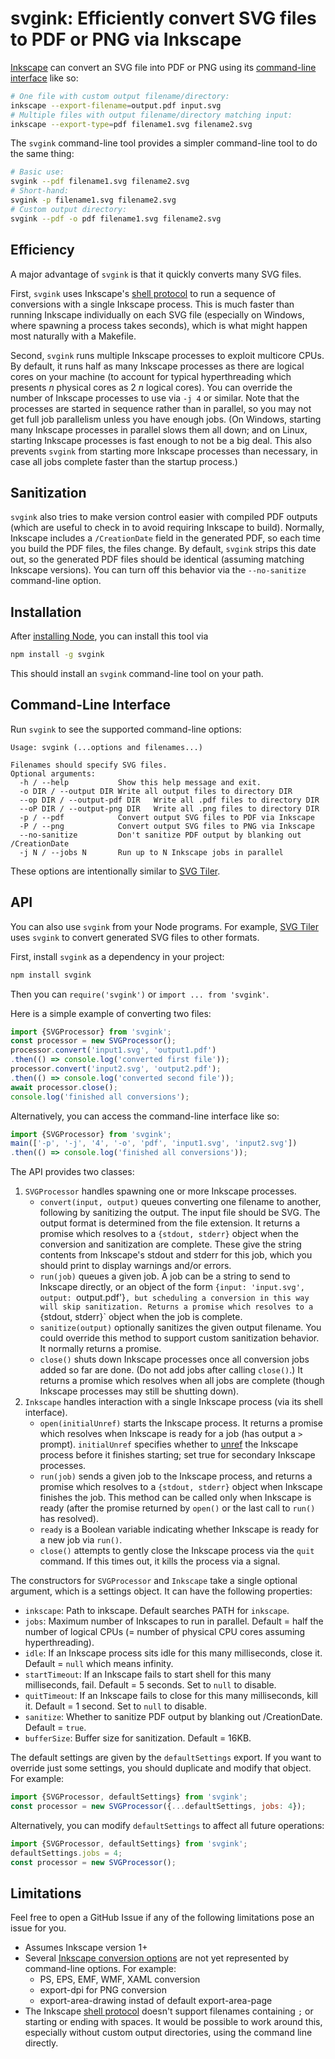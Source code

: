 # svgink: Efficiently convert SVG files to PDF or PNG via Inkscape

[Inkscape](https://inkscape.org/)
can convert an SVG file into PDF or PNG using its
[command-line interface](https://wiki.inkscape.org/wiki/Using_the_Command_Line#Export_files)
like so:

```bash
# One file with custom output filename/directory:
inkscape --export-filename=output.pdf input.svg
# Multiple files with output filename/directory matching input:
inkscape --export-type=pdf filename1.svg filename2.svg
```

The `svgink` command-line tool provides a simpler command-line tool to
do the same thing:

```bash
# Basic use:
svgink --pdf filename1.svg filename2.svg
# Short-hand:
svgink -p filename1.svg filename2.svg
# Custom output directory:
svgink --pdf -o pdf filename1.svg filename2.svg
```

## Efficiency

A major advantage of `svgink` is that it quickly converts many SVG files.

First, `svgink` uses Inkscape's
[shell protocol](https://wiki.inkscape.org/wiki/Using_the_Command_Line#Shell_mode)
to run a sequence of conversions with a single Inkscape process.
This is much faster than running Inkscape individually on each SVG file
(especially on Windows, where spawning a process takes seconds),
which is what might happen most naturally with a Makefile.

Second, `svgink` runs multiple Inkscape processes to exploit multicore CPUs.
By default, it runs half as many Inkscape processes as there are logical cores
on your machine (to account for typical hyperthreading which presents *n*
physical cores as 2&nbsp;*n* logical cores).
You can override the number of Inkscape processes to use via `-j 4` or similar.
Note that the processes are started in sequence rather than in parallel,
so you may not get full job parallelism unless you have enough jobs.
(On Windows, starting many Inkscape processes in parallel slows them all down;
and on Linux, starting Inkscape processes is fast enough to not be a big deal.
This also prevents `svgink` from starting more Inkscape processes than
necessary, in case all jobs complete faster than the startup process.)

## Sanitization

`svgink` also tries to make version control easier with compiled PDF outputs
(which are useful to check in to avoid requiring Inkscape to build).
Normally, Inkscape includes a `/CreationDate` field in the generated PDF,
so each time you build the PDF files, the files change.
By default, `svgink` strips this date out, so the generated PDF files
should be identical (assuming matching Inkscape versions).
You can turn off this behavior via the `--no-sanitize` command-line option.

## Installation

After [installing Node](https://nodejs.org/en/download/),
you can install this tool via

```bash
npm install -g svgink
```

This should install an `svgink` command-line tool on your path.

## Command-Line Interface

Run `svgink` to see the supported command-line options:

```
Usage: svgink (...options and filenames...)

Filenames should specify SVG files.
Optional arguments:
  -h / --help           Show this help message and exit.
  -o DIR / --output DIR Write all output files to directory DIR
  --op DIR / --output-pdf DIR   Write all .pdf files to directory DIR
  --oP DIR / --output-png DIR   Write all .png files to directory DIR
  -p / --pdf            Convert output SVG files to PDF via Inkscape
  -P / --png            Convert output SVG files to PNG via Inkscape
  --no-sanitize         Don't sanitize PDF output by blanking out /CreationDate
  -j N / --jobs N       Run up to N Inkscape jobs in parallel
```

These options are intentionally similar to
[SVG Tiler](https://github.com/edemaine/svgtiler).

## API

You can also use `svgink` from your Node programs.  For example,
[SVG Tiler](https://github.com/edemaine/svgtiler) uses `svgink` to convert
generated SVG files to other formats.

First, install `svgink` as a dependency in your project:

```bash
npm install svgink
```

Then you can `require('svgink')` or `import ... from 'svgink'`.

Here is a simple example of converting two files:

```js
import {SVGProcessor} from 'svgink';
const processor = new SVGProcessor();
processor.convert('input1.svg', 'output1.pdf')
.then(() => console.log('converted first file'));
processor.convert('input2.svg', 'output2.pdf');
.then(() => console.log('converted second file'));
await processor.close();
console.log('finished all conversions');
```

Alternatively, you can access the command-line interface like so:

```js
import {SVGProcessor} from 'svgink';
main(['-p', '-j', '4', '-o', 'pdf', 'input1.svg', 'input2.svg'])
.then(() => console.log('finished all conversions'));
```

The API provides two classes:

1. `SVGProcessor` handles spawning one or more Inkscape processes.
   * `convert(input, output)` queues converting one filename to another,
     following by sanitizing the output.  The input file should be SVG.
     The output format is determined from the file extension.
     It returns a promise which resolves to a `{stdout, stderr}` object
     when the conversion and sanitization are complete.
     These give the string contents from Inkscape's stdout and stderr
     for this job, which you should print to display warnings and/or errors.
   * `run(job)` queues a given job.  A job can be a string to send to
     Inkscape directly, or an object of the form
     `{input: 'input.svg', output: `output.pdf'}`,
     but scheduling a conversion in this way will skip sanitization.
     Returns a promise which resolves to a `{stdout, stderr}` object
     when the job is complete.
   * `sanitize(output)` optionally sanitizes the given output filename.
     You could override this method to support custom sanitization behavior.
     It normally returns a promise.
   * `close()` shuts down Inkscape processes once all conversion jobs
     added so far are done.  (Do not add jobs after calling `close()`.)
     It returns a promise which resolves when all jobs are complete
     (though Inkscape processes may still be shutting down).
2. `Inkscape` handles interaction with a single Inkscape process
   (via its shell interface).
   * `open(initialUnref)` starts the Inkscape process.
     It returns a promise which resolves when Inkscape is ready for a job
     (has output a `> ` prompt).
     `initialUnref` specifies whether to
     [unref](https://nodejs.org/api/child_process.html#subprocessunref)
     the Inkscape process before it finishes starting;
     set true for secondary Inkscape processes.
   * `run(job)` sends a given job to the Inkscape process,
     and returns a promise which resolves to a `{stdout, stderr}` object
     when Inkscape finishes the job.
     This method can be called only when Inkscape is ready
     (after the promise returned by `open()` or the last call to `run()`
     has resolved).
   * `ready` is a Boolean variable indicating whether Inkscape is ready
     for a new job via `run()`.
   * `close()` attempts to gently close the Inkscape process
     via the `quit` command.  If this times out,
     it kills the process via a signal.

The constructors for `SVGProcessor` and `Inkscape` take a single optional
argument, which is a settings object.  It can have the following properties:

* `inkscape`: Path to inkscape.  Default searches PATH for `inkscape`.
* `jobs`: Maximum number of Inkscapes to run in parallel.
  Default = half the number of logical CPUs
  (= number of physical CPU cores assuming hyperthreading).
* `idle`: If an Inkscape process sits idle for this many milliseconds,
  close it.  Default = `null` which means infinity.
* `startTimeout`: If an Inkscape fails to start shell for this many
  milliseconds, fail.  Default = 5 seconds.  Set to `null` to disable.
* `quitTimeout`: If an Inkscape fails to close for this many milliseconds,
  kill it.  Default = 1 second.  Set to `null` to disable.
* `sanitize`: Whether to sanitize PDF output by blanking out /CreationDate.
  Default = `true`.
* `bufferSize`: Buffer size for sanitization.  Default = 16KB.

The default settings are given by the `defaultSettings` export.
If you want to override just some settings,
you should duplicate and modify that object.  For example:

```js
import {SVGProcessor, defaultSettings} from 'svgink';
const processor = new SVGProcessor({...defaultSettings, jobs: 4});
```

Alternatively, you can modify `defaultSettings` to affect all future operations:

```js
import {SVGProcessor, defaultSettings} from 'svgink';
defaultSettings.jobs = 4;
const processor = new SVGProcessor();
```

## Limitations

Feel free to open a GitHub Issue if any of the following limitations
pose an issue for you.

* Assumes Inkscape version 1+
* Several
  [Inkscape conversion options](https://wiki.inkscape.org/wiki/Using_the_Command_Line#Export_files)
  are not yet represented by command-line options.
  For example:
  * PS, EPS, EMF, WMF, XAML conversion
  * export-dpi for PNG conversion
  * export-area-drawing instad of default export-area-page
* The Inkscape
  [shell protocol](https://wiki.inkscape.org/wiki/Using_the_Command_Line#Shell_mode)
  doesn't support filenames containing `;` or starting or ending with spaces.
  It would be possible to work around this, especially without custom output
  directories, using the command line directly.
